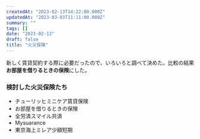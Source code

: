 ```yaml
---
createdAt: "2023-02-13T14:22:00.000Z"
updatedAt: "2023-03-03T11:11:00.000Z"
summary: ""
tags: []
date: "2023-02-13"
draft: false
title: "火災保険"
---
```


新しく賃貸契約する際に必要だったので、いろいろと調べて決めた。比較の結果**お部屋を借りるときの保険**にした。

### 検討した火災保険たち

- チューリッヒミニケア賃貸保険
- お部屋を借りるときの保険
- 全労済スマイル共済
- Mysuarance
- 東京海上ミレア少額短期
